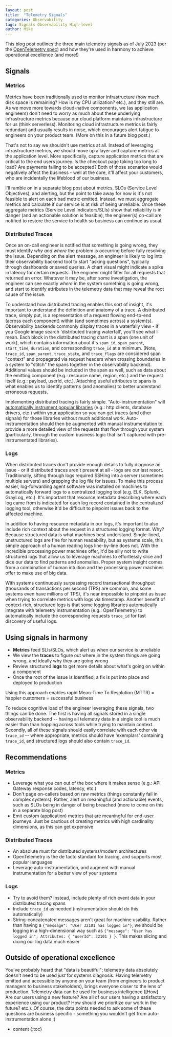 ```yaml
---
layout: post
title:  "Telemetry Signals"
categories: Observability
tags: Signals Observability High-level
author: Mike
---
```


This blog post outlines the three main telemetry signals as of July 2023 (per the [OpenTelemetry spec](https://opentelemetry.io/docs/concepts/signals/)) and how they're used in harmony to achieve operational excellence (and more!)

## Signals

### Metrics
Metrics have been traditionally used to monitor infrastructure (how much disk space is remaining? How is my CPU utilization? etc.), and they still are. As we move more towards cloud-native components, we (as application engineers) don't need to worry as much about these underlying infrastructure metrics because our cloud platform maintains infrastructure for us (think serverless). Monitoring cloud infrastructure metrics is fairly redundant and usually results in noise, which encourages alert fatigue to engineers on your product team. (More on this in a future blog post.)

That's not to say we shouldn't use metrics at all. Instead of leveraging infrastructure metrics, we should move up a layer and capture metrics at the application level. More specifically, capture application metrics that are critical to the end users journey. Is the checkout page taking too long to load? Are payments failing to be accepted? Both of those scenarios would negatively affect the business - well at the core, it'll affect your customers, who are incidentally the lifeblood of our business.

<!-- Does that mean we should alert each time a request is slow, or for each error a user experiences? Heck no! Doing so would result in alert fatigue and distractions from higher priority initiatives. In a world of modern architectures and distributed systems, things are constantly failing (a lot of them are hidden from us thanks to fault-tolerance). We must accept failure as normal, and be intentional about what we alert on. -->

I'll ramble on in a separate blog post about metrics, SLOs (Service Level Objectives), and alerting, but the point to take away for now is it's not feasible to alert on each bad metric emitted. Instead, we must aggregate metrics and calculate if our service is at risk of being unreliable. Once these aggregate metrics (Service Level Indicators/SLIs) show that reliability is in danger (and an actionable solution is feasible), the engineer(s) on-call are notified to restore the service to health so business can continue as usual.

### Distributed Traces
Once an on-call engineer is notified that something is going wrong, they must identify *why and where* the problem is occurring before fully resolving the issue. Depending on the alert message, an engineer is likely to log into their observability backend tool to start "asking questions", typically through dashboards or saved queries. A chart visual might indicate a spike in latency for certain requests. The engineer might filter for all requests that returned an error. Whatever it may be, after some investigation, the engineer can see exactly *where* in the system something is going wrong, and start to identify attributes in the telemetry data that may reveal the root cause of the issue.<!-- While [most outages are caused by some kind of change](https://sre.google/sre-book/introduction/#:~:text=most%20outages%20are%20caused%20by%20some%20kind%20of%20change)-->

To understand how distributed tracing enables this sort of insight, it's important to understand the definition and anatomy of a trace. A distributed trace, simply put, is a representation of a request flowing end-to-end (across each component) within (and sometimes across) a system(s). Observability backends commonly display traces in a waterfally view - if you Google image search 'distributed tracing waterfall', you'll see what I mean. Each block in the distributed tracing chart is a span (one unit of work), which contains information about it's `span_id`, `span_parent`, `start_time`, `duration`, and corresponding `trace_id` at a minimum. (Note, `trace_id`, `span_parent`, `trace_state`, and `trace_flags` are considered span "context" and propagated via request headers when crossing boundaries in a system to "stitch" the spans together in the observability backend). Additional values should be included in the span as well, such as data about the emitting component (e.g.: resource name, region, etc.) and the request itself (e.g.: payload, userId, etc.). Attaching useful attributes to spans is what enables us to identify patterns (and anomalies) to better understand erroneous requests.

Implementing distributed tracing is fairly simple. "Auto-instrumentation" will [automatically instrument popular libraries](https://opentelemetry.io/ecosystem/registry/?component=instrumentation&language=js) (e.g.: http clients, database drivers, etc.) within your application so you can get traces (and other signals) for those libraries without much additional work. Auto-instrumentation should then be augmented with manual instrumentation to provide a more detailed view of the requests that flow through your system (particularly, through the custom business logic that isn't captured with pre-instrumentated libraries).

### Logs
When distributed traces don't provide enough details to fully diagnose an issue - or if distributed traces aren't present at all - logs are our last resort. Traditionally, sifting through logs required SSHing into a server (sometimes multiple servers) and grepping the log file for issues. To make this process easier, log-forwarding agent software was installed on machines to automatically forward logs to a centralized logging tool (e.g. ELK, Splunk, GrayLog, etc.). It's important that resource metadata describing where each log came from is indicated for each log record contained in the centralized logging tool, otherwise it'd be difficult to pinpoint issues back to the affected machine. 

In addition to having resource metadata in our logs, it's important to also include rich context about the request in a structured logging format. Why? Because structured data is what machines best understand. Single-lined, unstructured logs are fine for human readability, but as systems scale, this simple approach of a human reading logs line-by-line does not. With the incredible processing power machines offer, it'd be silly not to write structured logs that allow us to leverage machines to effortlessly slice and dice our data to find patterns and anomalies. Proper system insight comes from a combination of human intuition and the processing power machines offer to make use of big data.

With systems continuously surpassing record transactional throughput (thousands of transactions per second (TPS) are common, and some systems even have millions of TPS), it's near impossible to pinpoint as issue when trying to correlate metrics with logs via timestamp. Another benefit of context-rich, structured logs is that some logging libraries automatically integrate with telemetry instrumentation (e.g.: OpenTelemetry) to automatically include the corresponding requests `trace_id` for fast discovery of useful logs.

## Using signals in harmony
- **Metrics** feed SLIs/SLOs, which alert us when our service is unreliable
- We view the **traces** to figure out where in the system things are going wrong, and ideally why they are going wrong
- Review structured **logs** to get more details about what's going on within a component
- Once the root of the issue is identified, a fix is put into place and deployed to production

Using this approach enables rapid Mean-Time To Resolution (MTTR) = happier customers = successful business

To reduce cognitive load of the engineer leveraging these signals, two things can be done. The first is having all signals stored in a single observability backend -- having all telemetry data in a single tool is much easier than than hopping across tools while trying to maintain context. Secondly, all of these signals should easily correlate with each other via `trace_id` -- where appropriate, metrics should have 'exemplars' containing `trace_id`, and structured logs should also contain `trace_id`.

## Recommendations
### Metrics
- Leverage what you can out of the box where it makes sense (e.g.: API Gateway response codes, latency, etc.)
- Don't page on-callers based on raw metrics (things constantly fail in complex systems). Rather, alert on meaningful (and actionable) events, such as SLOs being in danger of being breached (more to come on this in a separate blog post)
- Emit custom (application) metrics that are meaningful for end-user journeys. Just be cautious of creating metrics with high cardinality dimensions, as this can get expensive

### Distributed Traces
- An absolute must for distributed systems/modern architectures
- OpenTelemetry is the de facto standard for tracing, and supports most popular languages
- Leverage auto-instrumentation, and augment with manual instrumentation for a better view of your systems

### Logs
- Try to avoid them? Instead, include plenty of rich event data in your distributed tracing spans
- Include `trace_id` as needed (instrumentation should do this automatically)
- String-concatenated messages aren't great for machine usability. Rather than having a `{"message": "User 32101 has logged in"}`, we should be logging in a high-dimensional way such as `{"message": "User has logged in", Attributes: { "userId": 32101 } }`. This makes slicing and dicing our log data much easier

## Outside of operational excellence
You've probably heard that "data is beautiful"; telemetry data absolutely doesn't need to be used *just* for systems diagnosis. Having telemetry emitted and accessible by anyone on your team (from engineers to product managers to business stakeholders), brings everyone closer to the lens of production. Telemetry data can be used for business intelligence ([How] Are our users using a new feature? Are all of our users having a satisfactory experience using our product? How should we prioritize our work in the future? etc.). Of course, the data points needed to ask some of these questions are business specific - something you wouldn't get from auto-instrumentation alone ;)

* content
{:toc}

